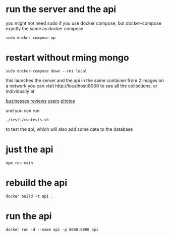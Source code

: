 # run the server and the api

you might not need sudo if you use docker compose, but docker-compose exactly the same as docker compose 

    sudo docker-compose up

# restart without rming mongo 
    sudo docker-compose down --rmi local

this launches the server and the api in the same container from 2 images on a network
you can visit http://localhost:8000 to see all the collections, or individually at

[businesses](http://localhost:8000/businesses)
[reviews](http://localhost:8000/reviews)
[users](http://localhost:8000/users)
[photos](http://localhost:8000/photos)

and you can run 
    
    ./tests/runtests.sh

to test the api, which will also add some data to the database


# just the api
    npm run main
# rebuild the api
    docker build -t api .
# run the api
    docker run -d --name api -p 8000:8000 api